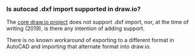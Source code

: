 ### Is autocad .dxf import supported in draw.io?

The [core draw.io project](https://github.com/jgraph/drawio) does not support .dxf import, nor, at the time of writing (2019), is there any intention of adding support.

There is no known workaround of exporting to a different format in AutoCAD and importing that alternate format into draw.io.
